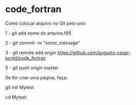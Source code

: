 # code_fortran

Como colocar arquivo no Git pelo unix

1 - git add nome do arquivo.f95

2 - git commit -m "some_message"

3 - git remote add origin https://github.com/augusto-cesar-script/code_fortran

5 - git push origin master

Se for criar uma página, faça:

git init Mytest

cd Mytest
